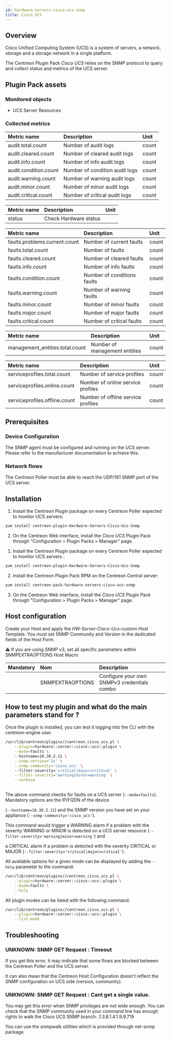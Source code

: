 ```yaml
---
id: hardware-servers-cisco-ucs-snmp
title: Cisco UCS
---
```


## Overview

Cisco Unified Computing System (UCS) is a system of servers, a network, storage and a storage network in a single platform.

The Centreon Plugin Pack *Cisco UCS* relies on the SNMP protocol to query and collect status and metrics of the UCS server.

## Plugin Pack assets

### Monitored objects

* UCS Server Resources

### Collected metrics 

<!--DOCUSAURUS_CODE_TABS-->

<!--Audit-Logs-->

| Metric name                  | Description                                | Unit  |
| :--------------------------- | :----------------------------------------- | :---- |
| audit.total.count            | Number of audit logs                       | count |
| audit.cleared.count          | Number of cleared audit logs               | count |                          
| audit.info.count             | Number of info audit logs                  | count |                      
| audit.condition.count        | Number of condition audit logs             | count |                             
| audit.warning.count          | Number of warning audit logs               | count |                            
| audit.minor.count            | Number of minor audit logs                 | count |                          
| audit.critical.count         | Number of critical audit logs              | count |                             

<!--Equipment-->

| Metric name | Description                                | Unit |
| :---------- | :----------------------------------------- | :--- |
| status      | Check Hardware status                      |      |

<!--Faults-->

| Metric name                   | Description                                | Unit  |
| :---------------------------- | :----------------------------------------- | :---- |
| faults.problems.current.count | Number of current faults                   | count |
| faults.total.count            | Number of faults                           | count |
| faults.cleared.count          | Number of cleared faults                   | count |
| faults.info.count             | Number of info faults                      | count |
| faults.condition.count        | Number of conditions faults                | count |
| faults.warning.count          | Number of warning faults                   | count |
| faults.minor.count            | Number of minor faults                     | count |
| faults.major.count            | Number of major faults                     | count |
| faults.critical.count         | Number of critical faults                  | count |

<!--Mgmt-Entities-->

| Metric name                     | Description                                | Unit  |
| :------------------------------ | :----------------------------------------- | :---- |
| management_entities.total.count | Number of management entities              | count |

<!--Service-Profile-->

| Metric name                   | Description                                | Unit  |
| :---------------------------- | :----------------------------------------- | :---- |
| serviceprofiles.total.count   | Number of service profiles                 | count |
| serviceprofiles.online.count  | Number of online service profiles          | count |
| serviceprofiles.offline.count | Number of offline service profiles         | count |


<!--END_DOCUSAURUS_CODE_TABS-->

## Prerequisites

### Device Configuration

The SNMP agent must be configured and running on the UCS server. Please refer to the manufacturer documentation to achieve this.

### Network flows

The Centreon Poller must be able to reach the UDP/161 SNMP port of the UCS server.

## Installation

<!--DOCUSAURUS_CODE_TABS-->

<!--Online IMP Licence & IT-100 Editions-->

1. Install the Centreon Plugin package on every Centreon Poller expected to monitor UCS servers:

```bash
yum install centreon-plugin-Hardware-Servers-Cisco-Ucs-Snmp
```

2. On the Centreon Web interface, install the *Cisco UCS* Plugin Pack through "Configuration > Plugin Packs > Manager" page.

<!--Offline IMP License-->

1. Install the Centreon Plugin package on every Centreon Poller expected to monitor UCS servers :

```bash
yum install centreon-plugin-Hardware-Servers-Cisco-Ucs-Snmp
```

2. Install the Centreon Plugin Pack RPM on the Centreon Central server:

```bash
yum install centreon-pack-hardware-servers-cisco-ucs-snmp
```

3. On the Centreon Web interface, install the *Cisco UCS* Plugin Pack through "Configuration > Plugin Packs > Manager" page.

<!--END_DOCUSAURUS_CODE_TABS-->

## Host configuration

Create your Host and apply the *HW-Server-Cisco-Ucs-custom* Host Template. You must set SNMP Community and Version in the dedicated fields of the Host Form. 

  :warning: If you are using SNMP v3, set all specific parameters within SNMPEXTRAOPTIONS Host Macro

| Mandatory   | Nom              | Description                                    |
| :---------- | :--------------- | :--------------------------------------------- |
|             | SNMPEXTRAOPTIONS | Configure your own SNMPv3 credentials combo    |


## How to test my plugin and what do the main parameters stand for ?

Once the plugin is installed, you can test it logging into the CLI with the centreon-engine user.

```bash
/usr/lib/centreon/plugins//centreon_cisco_ucs.pl \
    --plugin=hardware::server::cisco::ucs::plugin \
    --mode=faults \ 
    --hostname=10.30.2.11 \
    --snmp-version='2c' \
    --snmp-community='cisco_ucs' \ 
    --filter-severity='critical|major=critical' \
    --filter-severity='warning|minor=warning' \
    --verbose
    
```

The above command checks for faults on a UCS server (``` --mode=faults ```). Mandatory options are the IP/FQDN of the device 

(``` --hostname=10.30.2.11 ```) and the SNMP version you have set on your appliance (``` --snmp-community='cisco_ucs' ```).

This command would trigger a WARNING alarm if a problem with the severity WARNING or MINOR is detected on a UCS server resource  (``` --filter-severity='warning|minor=warning' ```) and

a CRITICAL alarm if a problem is detected with the severity CRITICAL or MAJOR (``` --filter-severity='critical|major=critical' ```).

All available options for a given mode can be displayed by adding the ``` --help ``` parameter to the command:

```bash
/usr/lib/centreon/plugins//centreon_cisco_ucs.pl \
    --plugin=hardware::server::cisco::ucs::plugin \
    --mode=faults \
    --help
```

All plugin modes can be listed with the following command:

```bash
/usr/lib/centreon/plugins//centreon_cisco_ucs.pl \
    --plugin=hardware::server::cisco::ucs::plugin \
    --list-mode 
```

## Troubleshooting

### UNKNOWN: SNMP GET Request : Timeout

If you get this error, it may indicate that some flows are blocked between the Centreon Poller and the UCS server. 

It can also mean that the Centreon Host Configuration doesn't reflect the SNMP configuration on UCS side (version, community). 

### UNKNOWN: SNMP GET Request : Cant get a single value.

You may get this error when SNMP privileges are not wide enough. You can check that the SNMP community used in your command line has enough rights to walk the Cisco UCS SNMP branch: .1.3.6.1.4.1.9.9.719 

You can use the snmpwalk utilities which is provided through net-snmp package. 